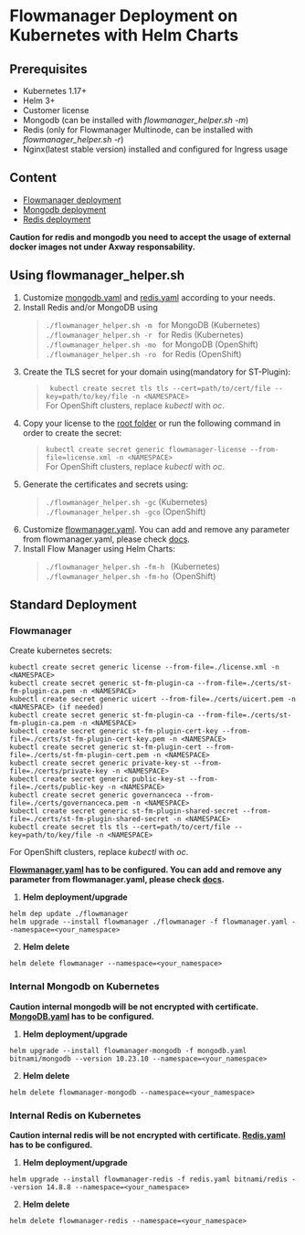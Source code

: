 # Flowmanager Deployment on Kubernetes with Helm Charts

## Prerequisites

* Kubernetes 1.17+
* Helm 3+
* Customer license
* Mongodb (can be installed with _flowmanager_helper.sh -m_)
* Redis (only for Flowmanager Multinode, can be installed with _flowmanager_helper.sh -r_)
* Nginx(latest stable version) installed and configured for Ingress usage

## Content

* [Flowmanager deployment](flowmanager/README.md)
* [Mongodb deployment](kubernetes/base/)
* [Redis deployment](kubernetes/base/)

**Caution for redis and mongodb you need to accept the usage of external docker images not under Axway responsability.**

## Using flowmanager_helper.sh

1. Customize [mongodb.yaml](kubernetes/base/mongodb.yaml) and [redis.yaml](kubernetes/base/redis.yaml) according to your needs. 
2. Install Redis and/or MongoDB using
   >```./flowmanager_helper.sh -m ``` for MongoDB  (Kubernetes)  
   >```./flowmanager_helper.sh -r ``` for Redis    (Kubernetes)  
   >```./flowmanager_helper.sh -mo ``` for MongoDB  (OpenShift)  
   >```./flowmanager_helper.sh -ro ``` for Redis    (OpenShift)  
3. Create the TLS secret for your domain using(mandatory for ST-Plugin):
   >``` kubectl create secret tls tls --cert=path/to/cert/file --key=path/to/key/file -n <NAMESPACE>```  
   For OpenShift clusters, replace _kubectl_ with _oc_.
4. Copy your license to the [root folder](kubernetes/) or run the following command in order to create the secret:
   >```kubectl create secret generic flowmanager-license --from-file=license.xml -n <NAMESPACE>```  
   For OpenShift clusters, replace _kubectl_ with _oc_.
5. Generate the certificates and secrets using:
   >```./flowmanager_helper.sh -gc``` (Kubernetes)  
   >```./flowmanager_helper.sh -gco``` (OpenShift)  
6. Customize [flowmanager.yaml](kubernetes/helm/flowmanager.yaml). You can add and remove any parameter from flowmanager.yaml, please check [docs](/docs/).
7. Install Flow Manager using Helm Charts:
   >```./flowmanager_helper.sh -fm-h ``` (Kubernetes)    
   >```./flowmanager_helper.sh -fm-ho ```(OpenShift)  


## Standard Deployment
### Flowmanager

Create kubernetes secrets:
```shell
kubectl create secret generic license --from-file=./license.xml -n <NAMESPACE>
kubectl create secret generic st-fm-plugin-ca --from-file=./certs/st-fm-plugin-ca.pem -n <NAMESPACE>
kubectl create secret generic uicert --from-file=./certs/uicert.pem -n <NAMESPACE> (if needed)
kubectl create secret generic st-fm-plugin-ca --from-file=./certs/st-fm-plugin-ca.pem -n <NAMESPACE>
kubectl create secret generic st-fm-plugin-cert-key --from-file=./certs/st-fm-plugin-cert-key.pem -n <NAMESPACE>
kubectl create secret generic st-fm-plugin-cert --from-file=./certs/st-fm-plugin-cert.pem -n <NAMESPACE>
kubectl create secret generic private-key-st --from-file=./certs/private-key -n <NAMESPACE>
kubectl create secret generic public-key-st --from-file=./certs/public-key -n <NAMESPACE>
kubectl create secret generic governanceca --from-file=./certs/governanceca.pem -n <NAMESPACE>
kubectl create secret generic st-fm-plugin-shared-secret --from-file=./certs/st-fm-plugin-shared-secret -n <NAMESPACE>
kubectl create secret tls tls --cert=path/to/cert/file --key=path/to/key/file -n <NAMESPACE>
```  
For OpenShift clusters, replace _kubectl_ with _oc_.

**[Flowmanager.yaml](kubernetes/helm/flowmanager.yaml) has to be configured. You can add and remove any parameter from flowmanager.yaml, please check [docs](/docs/).**

1. **Helm deployment/upgrade**

```shell
helm dep update ./flowmanager
helm upgrade --install flowmanager ./flowmanager -f flowmanager.yaml --namespace=<your_namespace>
```

2. **Helm delete**

```shell
helm delete flowmanager --namespace=<your_namespace>
```

### Internal Mongodb on Kubernetes

**Caution internal mongodb will be not encrypted with certificate. [MongoDB.yaml](kubernetes/base/mongodb.yaml) has to be configured.**


1. **Helm deployment/upgrade**

```shell
helm upgrade --install flowmanager-mongodb -f mongodb.yaml bitnami/mongodb --version 10.23.10 --namespace=<your_namespace>
```

2. **Helm delete**

```shell
helm delete flowmanager-mongodb --namespace=<your_namespace>
```

### Internal Redis on Kubernetes

**Caution internal redis will be not encrypted with certificate. [Redis.yaml](kubernetes/base/redis.yaml) has to be configured.**

1. **Helm deployment/upgrade**

```shell
helm upgrade --install flowmanager-redis -f redis.yaml bitnami/redis --version 14.8.8 --namespace=<your_namespace>
```

2. **Helm delete**

```shell
helm delete flowmanager-redis --namespace=<your_namespace>
```
